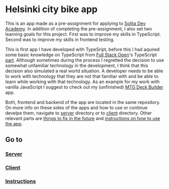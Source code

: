 # Helsinki city bike app

This is an app made as a pre-assignment for applying to [Solita Dev Academy](https://www.solita.fi/positions/dev-academy-to-boost-your-software-developer-career-5427532003/). In addition of completing the pre-assignment, I also set two learning goals for this project. First was to improve my skills in TypeScript. Second was to improve my skills in frontend testing.

This is first app I have developed with TypeSript, before this I had aquired some basic knowledge on TypeScript from [Full Stack Open](https://fullstackopen.com/)'s TypeScript [part](https://fullstackopen.com/en/part9). Although sometimes during the process I regretted the decision to use somewhat unfamiliar technology in the development, I think that this decision also simulated a real world situation. A developer needs to be able to work with technology that they are not that familiar with and be able to learn while working with that technology. As an example for my work with vanilla JavaScript I suggest to check out my (unfinished) [MTG Deck Builder](https://github.com/mikkohyy/mtg-deck-builders) app.

Both, frontend and backend of the app are located in the same repository. On more info on these sides of the apps and how to use or continue develpe them, navigate to [server](/server) directory or to [client](/client) directory. Other relevant parts are [things to fix in the future](things_to_be_fixed.md) and [instructions on how to use the app](instructions.md).

## Go to

### [Server](/server)

### [Client](/client)

### [Instructions](instructions.md)
